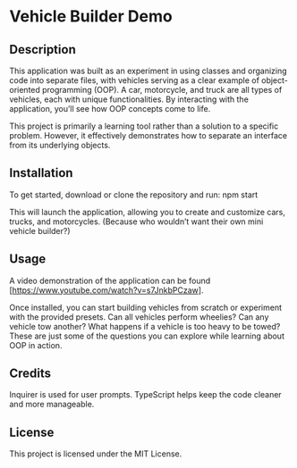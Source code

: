 # Vehicle Builder Demo


## Description
This application was built as an experiment in using classes and organizing code into separate files, with vehicles serving as a clear example of object-oriented programming (OOP). A car, motorcycle, and truck are all types of vehicles, each with unique functionalities. By interacting with the application, you’ll see how OOP concepts come to life.

This project is primarily a learning tool rather than a solution to a specific problem. However, it effectively demonstrates how to separate an interface from its underlying objects.

## Installation

To get started, download or clone the repository and run: npm start

This will launch the application, allowing you to create and customize cars, trucks, and motorcycles. (Because who wouldn’t want their own mini vehicle builder?)

## Usage

A video demonstration of the application can be found [https://www.youtube.com/watch?v=s7JnkbPCzaw].

Once installed, you can start building vehicles from scratch or experiment with the provided presets. Can all vehicles perform wheelies? Can any vehicle tow another? What happens if a vehicle is too heavy to be towed? These are just some of the questions you can explore while learning about OOP in action.

## Credits

Inquirer is used for user prompts.
TypeScript helps keep the code cleaner and more manageable.

## License

This project is licensed under the MIT License.
